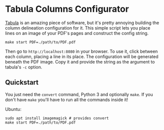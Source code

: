 # Tabula Columns Configurator

[Tabula](https://github.com/tabulapdf/tabula-java) is an amazing piece of software, but it's pretty annoying building the column delineation configuration for it. This simple script lets you place lines on an image of your PDF's pages and construct the config string.

    make start PDF=./path/to/PDF.pdf

Then go to `http://localhost:8080` in your browser.
To use it, click between each column, placing a line in its place. The configuration will be generated beneath the PDF image. Copy it and provide the string as the argument to tabula's `-c` option.

## Quickstart

You just need the `convert` command, Python 3 and optionally `make`. If you don't have `make` you'll have to run all the commands inside it!

Ubuntu:

    sudo apt install imagemagick # provides convert
    make start PDF=./path/to/PDF.pdf
